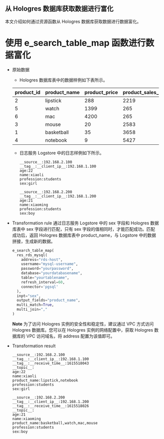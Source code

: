 ## 从 Hologres 数据库获取数据进行富化

本文介绍如何通过资源函数从 Hologres 数据库获取数据进行数据富化。

# 使用 e_search_table_map 函数进行数据富化

- 原始数据

  - Hologres 数据库表中的数据样例如下表所示。

  | product_id | product_name | product_price | product_sales_number | sex  |
  | ---------- | ------------ | ------------- | -------------------- | ---- |
  | 2          | lipstick     | 288           | 2219                 | girl |
  | 5          | watch        | 1399          | 265                  | boy  |
  | 6          | mac          | 4200          | 265                  | boy  |
  | 3          | mouse        | 20            | 2583                 | boy  |
  | 1          | basketball   | 35            | 3658                 | boy  |
  | 4          | notebook     | 9             | 5427                 | girl |

  - 日志服务 Logstore 中的日志样例如下所示。

    ```
    __source__:192.168.2.100
    __tag__:__client_ip__:192.168.1.100
    age:22
    name:xiaoli
    profession:students
    sex:girl

    __source__:192.168.2.200
    __tag__:__client_ip__:192.168.1.200
    age:21
    name:xiaoming
    profession:students
    sex:boy
    ```

- Transformation rule
  通过日志服务 Logstore 中的 sex 字段和 Hologres 数据库表中 sex 字段进行匹配，只有 sex 字段的值相同时，才能匹配成功。匹配成功后，返回 Hologres 数据库表中 product_name，与 Logstore 中的数据拼接，生成新的数据。
  ```python
  e_search_table_map(
    res_rds_mysql(
      address="rds-host",
      username="mysql-username",
      password="yourpassword",
      database="yourdatabasename",
      table="yourtablename",
      refresh_interval=60,
      connector='pgsql'
    ),
    inpt="sex",
    output_fields="product_name",
    multi_match=True,
    multi_join=","
  )
  ```
  **Note** 为了访问 Hologres 实例的安全性和稳定性，建议通过 VPC 方式访问 Hologres 数据库。您可以在 Hologres 实例的网络配置中，获取 Hologres 数据库的 VPC 访问域名，将 address 配置为该值即可。
- Transformation result

  ```
  __source__:192.168.2.100
  __tag__:__client_ip__:192.168.1.100
  __tag__:__receive_time__:1615518043
  __topic__:
  age:22
  name:xiaoli
  product_name:lipstick,notebook
  profession:students
  sex:girl

  __source__:192.168.2.200
  __tag__:__client_ip__:192.168.1.200
  __tag__:__receive_time__:1615518026
  __topic__:
  age:21
  name:xiaoming
  product_name:basketball,watch,mac,mouse
  profession:students
  sex:boy
  ```
